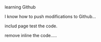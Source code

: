 learning Github

I know how to push modifications to Github...

includ page test the code.

remove inline the code.....
